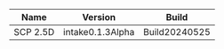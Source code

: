 | Name | Version | Build |
| ------- | ------ | ------ |
| SCP 2.5D | intake0.1.3Alpha | Build20240525 |